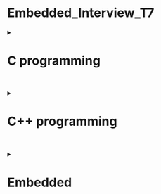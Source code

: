# Embedded_Interview_T7

<details>
<summary> <h1>C programming</h1> </summary>

##
 <details>
	<Summary>Con trỏ </Summary>
		
	
### **1. Con trỏ là gì?** 

Là những biến lưu trữ địa chỉ bộ nhớ của những biến khác.

 * Giá trị của con trỏ: địa chỉ mà con trỏ trỏ đến.

 * Địa chỉ của con trỏ: địa chỉ của bản thân biến con trỏ đó.

 * Giá trị của địa chỉ  = giá trị của biến
   
*Kích thước của các biến con trỏ có khác nhau không?*

Con trỏ chỉ lưu địa chỉ nên kích thước của mọi con trỏ là như nhau. Kích thước này phụ thuộc vào môi trường hệ thống máy tính:

- Môi trường Windows 32 bit: 4 bytes
 
- Môi trường Windows 64 bit: 8 bytes

### **2. Cách khai báo con trỏ**
  < kiểu dữ liệu > * <tên biến>
  ```
int *p_i; // khai báo con trỏ để trỏ tới biến kiểu nguyên
int *p, val; // khai báo con trỏ p kiểu int, biến val (không phải con trỏ) kiểu int
float *p_f; // khai báo con trỏ để trỏ tới biến kiểu thực
char *p_char; // khai báo con trỏ để trỏ tới biến kiểu ký tự
void *p_v; // con trỏ kiểu void 
```
***Example:***

	địa chỉ a: Oxc1

	giá trị a: 10

	int *ptr=Oxc1;

	&a= Oxc1;

*Oxc1=10 ( lấy giá trị tại địa chỉ Oxc1)

*địa chỉ : lấy giá trị tại địa chỉ này
```C
#include <stdio.h>
int main(){
	int *ptr=&a;
	printf("dia chi a %p\n",&a);
	printf("gia tri ptr %p\n",ptr);
	printf("gia tri cua dia chi :d\n",*ptr);
return 0;
}
```
output:

	dia chi a 0x100a1400

	gia tri ptr 0x100a1400

	gia tri cua dia chi : 10

### Hằng con trỏ

```<Kiểu dữ liệu> * const <Tên con trỏ> = <Địa chỉ khởi tạo> ;```

*Đặc điểm:*
– Cần gán ngay giá trị địa chỉ khởi tạo cho hằng con trỏ tại câu lệnh khai báo ban đầu.

– Không thể thay đổi địa chỉ đã được khởi gán cho hằng con trỏ ( sẽ gây ra lỗi).

– Có thể thay đổi giá trị tại địa chỉ đã khởi gián ban đầu.


### Con trỏ hằng

```const <Kiểu dữ liệu> * <Tên con trỏ>;```

*Đặc điểm:*

– Không được phép dùng trực tiếp con trỏ hằng để thay đổi giá trị tại vùng nhớ mà con trỏ hằng đang trỏ đến.

– Con trỏ hằng có thể thể thay đổi địa chỉ trỏ tới (hay nói cách khác: nó có thể trỏ đến các ô nhớ khác nhau).

[Link tham khảo](https://deviot.vn/tutorials/c-co-ban.78025672/con-tro-hang-va-hang-con-tro.06982839)

### **Con trỏ Void** 

Nó có thể lưu trữ địa chỉ của mọi kiểu biến dữ liệu

*Khai báo* : ```C void *ptr;```
```C
int n;
float f;
double d;

void *ptr;
ptr = &n; // ok
ptr = &f; // ok
ptr = &d; // ok
```
*Con trỏ kiểu void cần phải được ép kiểu để có thể đọc được giá trị tại địa chỉ đó*
```C
printf("test i=%d\n",(int*)ptr); //ép kiểu ptr về int
```
nếu muốn lấy giá trị tại địa chỉ
```C
printf("test i=%d\n",*(int*)ptr);  
```
### **Con trỏ hàm** 
Là một biến lưu trữ địa chỉ của một hàm, thông qua biến đó, có thể gọi hàm mà nó trỏ tới.

```**<kiểu trả về> (*<tên con trỏ>)(<danh sách đối số>);**```

*Ví dụ về con trỏ hàm nhận vào một biến kiểu int và trả về dữ liệu kiểu void*
```C
void (*func)(int);
```
```C
void tong(int a,int b)
{
    printf("tong %d va %d = %d\n",a,b,a+b);
}
int main()
{
    void (*ptr)(int,int);
    ptr=&tong;
    ptr(8,7);
```

### **Con trỏ NULL** 
Khi khai báo 1 con trỏ phải gán địa chỉ cho nó, nếu khai báo chưa sử dụng thì khai báo con trỏ NULL ( địa chỉ =0, giá trị =0), không gán trị cho nó thì nó sẽ trỏ đến giá trị rác.

*Chú ý: Nên khởi tạo con trỏ là null nếu nó chưa trỏ đến một địa chỉ cụ thể nào khác.*

### **Con trỏ trỏ đến con trỏ (Pointers to pointers)** 
là một con trỏ chứa địa chỉ của một con trỏ khác.
```C
int **ptr_ptr; // con trỏ trỏ đến con trỏ trỏ đến giá trị kiểu int 
```

</details>

##
<details>
	<summary>Phân vùng bộ nhớ trên RAM </summary>

##
 
<img src="https://2.bp.blogspot.com/-X1QjAlJ3fq4/VX7vg7FcrjI/AAAAAAAAAJs/U79uRx0Af_o/s1600/memory_layout.png">

##

### **1. Phân vùng bộ nhớ trên RAM**
	
### **Text :**  

- Quyền truy cập chỉ Read và nó chưa lệnh để thực thi nên tránh sửa đổi instruction.

- Chứa khai báo hằng số trong chương trình (.rodata)

### **Data:**

- Quyền truy cập là read-write.

- Chứa biến toàn cục or biến static với giá trị khởi tạo khác không.

- Được giải phóng khi kết thúc chương trình.

### **Bss:**

- Quyền truy cập là read-write.

- Chứa biến toàn cục or biến static với giá trị khởi tạo bằng không or không khởi tạo.

- Được giải phóng khi kết thúc chương trình.

### **Stack:**

- Quyền truy cập là read-write.

- Được sử dụng cấp phát cho biến local, input parameter của hàm,…

- Sẽ được giải phóng khi ra khỏi block code/hàm

### **Heap:**

- Quyền truy cập là read-write.

- Được sử dụng để cấp phát bộ nhớ động như: Malloc, Calloc, …

- Sẽ được giải phóng khi gọi hàm free,…

### **2. Stack và Heap?**

• Bộ nhớ Heap và bộ nhớ Stack bản chất đều cùng là vùng nhớ được tạo ra và lưu trữ trong RAM khi chương trình được thực thi.

* Bộ nhớ Stack được dùng để lưu trữ các biến cục bộ trong hàm, tham số truyền vào. Truy cập vào bộ nhớ này rất nhanh và được thực thi khi chương trình được biên dịch.
* Bộ nhớ Heap được dùng để lưu trữ vùng nhớ cho những biến con trỏ được cấp phát động bởi các hàm malloc - calloc - realloc (trong C) 

  **Kích thước vùng nhớ**

* Stack: kích thước của bộ nhớ Stack là cố định, tùy thuộc vào từng hệ điều hành, ví dụ hệ 
điều hành Windows là 1 MB, hệ điều hành Linux là 8 MB (lưu ý là con số có thể khác tùy 
thuộc vào kiến trúc hệ điều hành của bạn).

* Heap: kích thước của bộ nhớ Heap là không cố định, có thể tăng giảm do đó đáp ứng được 
nhu cầu lưu trữ dữ liệu của chương trình.

  **Đặc điểm vùng nhớ**
  
* Stack: vùng nhớ Stack được quản lý bởi hệ điều hành, dữ liệu được lưu trong Stack sẽ tự 
động hủy khi hàm thực hiện xong công việc của mình.

* Heap: Vùng nhớ Heap được quản lý bởi lập trình viên (trong C hoặc C++), dữ liệu trong 
Heap sẽ không bị hủy khi hàm thực hiện xong, điều đó có nghĩa bạn phải tự tay hủy vùng 
nhớ bằng câu lệnh free (trong C), và delete hoặc delete [] (trong C++), nếu không sẽ xảy 
ra hiện tượng rò rỉ bộ nhớ. 

*Lưu ý: việc tự động dọn vùng nhớ còn tùy thuộc vào trình biên dịch trung gian.*

  **Vấn đề lỗi xảy ra đối với vùng nhớ**
  
* Stack: bởi vì bộ nhớ Stack cố định nên nếu chương trình bạn sử dụng quá nhiều bộ nhớ 
vượt quá khả năng lưu trữ của Stack chắc chắn sẽ xảy ra tình trạng tràn bộ nhớ Stack 
(Stack overflow), các trường hợp xảy ra như bạn khởi tạo quá nhiều biến cục bộ, hàm đệ 
quy vô hạn,...

Ví dụ về tràn bộ nhớ Stack với hàm đệ quy vô hạn:
```C
 int foo(int x){
 printf("De quy khong gioi han\n");
 return foo(x);
}
```

- Heap: Nếu bạn liên tục cấp phát vùng nhớ mà không giải phóng thì sẽ bị lỗi tràn vùng 
nhớ Heap (Heap overflow).

- Nếu bạn khởi tạo một vùng nhớ quá lớn mà vùng nhớ Heap không thể lưu trữ một lần 
được sẽ bị lỗi khởi tạo vùng nhớ Heap thất bại.

Ví dụ trường hợp khởi tạo vùng nhớ Heap quá lớn:
```C
int *A = (int *)malloc(18446744073709551615);
```
### **3. Cấp phát bộ nhớ động trong C : Malloc vs Calloc**

Để cấp phát bộ nhớ động trong C, chúng ta có 2 cách:
```C
void* malloc (size_t size);
void* calloc (size_t num, size_t size);
```
 * Khi sử dụng malloc phải tính toán kích thước vùng nhớ cần cấp phát trước rồi truyền vào cho malloc.
 * Khi sử dụng calloc chỉ cần truyền vào số phần tử và kích thước 1 phần tử, thì calloc sẽ tự động tính toán và cấp phát vùng nhớ cần thiết.
   
 *Ví dụ: Cấp phát mảng 10 phần tử kiểu int:*
```C
int *a = (int *) malloc( 10 * sizeof( int ));
int *b = (int *) calloc( 10, sizeof( int ));
```
```C
uint8_t *ptr=malloc(5)       //5byte
uint8_t *ptr=(uint8_t*)malloc(5);
//( tăng bộ nhớ từ 1 byte lên 5byte)
unit16_t *ptr=(uint16_t*)malloc(sizeof(unit16_t)*5);

```
*Công thức của hàm realloc() trong C*
```C
void *realloc(void *ptr, size_t size)
ptr=(uint16_t*)realloc(ptr,sizeof(uint16_t)*c7);
```
free : thu hồi vùng nhớ.
```C
void free(void *ptr);
```
</details>

##
<details>
<summary>Biến</summary>

Biến static được cấp phát bộ nhớ trong data segment

### Biến cục bộ là gì?

Các biến được khai báo trong 1 khối code thuộc lớp lưu trữ tự động (automatic or local variable) – hay chính là các biến cục bộ. Các biến cục bộ này chỉ tồn tại và chỉ có thể sử dụng bên trong khối code đó trong khi khối code đó đang thực thi.

### Biến toàn cục là gì?

Các biến được khai báo ở bên ngoài tất cả các hàm thì được gọi là biến toàn cục (external  or global variable). Các biến toàn cục có thể truy xuất và sử dụng ở mọi hàm trong chương trình. Biến toàn cục cũng tồn tại cho tới khi chương trình kết thúc.

### ***1. Biến static cục bộ***

Khi 1 biến cục bộ được khai báo với từ khóa static. Biến sẽ chỉ được khởi tạo 1 lần duy nhất và tồn tại suốt thời gian chạy chương trình. Giá trị của nó không bị mất đi ngay cả khi kết thúc hàm. Tuy nhiên khác với biến toàn cục có thể gọi trong tất cả mọi nơi trong chương trình, thì biến cục bộ static chỉ có thể được gọi trong nội bộ hàm khởi tạo ra nó. Mỗi lần hàm được gọi, giá trị của biến chính bằng giá trị tại lần gần nhất hàm được gọi.
```C
Ví dụ:

#include<stdio.h>
 
int in_so_thu_tu(void)
{
   static int x = 0;
   x = x + 1;
   printf("%d\r\n",x);
} 
 
int main() {
   in_so_thu_tu ();         //giá trị của x tăng lên 1 đơn vị từ 0
   in_so_thu_tu ();         //giá trị của x tăng lên 1 đơn vị từ 1
   in_so_thu_tu ();         //giá trị của x tăng lên 1 đơn vị từ 2
   return 0;
}
```
Kết quả:
1
2
3
4
5

### ***2. Biến static toàn cục***
Biến toàn cục static sẽ chỉ có thể được truy cập và sử dụng trong File khai báo nó, các File khác không có cách nào truy cập được. 
```C
// biến a này chỉ được sử dụng trong file A.c
static int a;    

// hàm hienthi() này chỉ được sử dụng trong file A.c
static void hien_thi() {};   
```
 Ví dụ trong chương trình dưới đây, giá trị của x được in là 0, trong khi giá trị của y là giá trị rác.
```C
#include <stdio.h>
int main()
{
	static int x;
	int y;
	printf("%d \n %d", x, y);
}
```
Output

0

[some_garbage_value]

### ***3. Extern***
dùng để lấy hàm/biến có sẵn của các file khác cùng 1 Folder để sử dụng (trừ static)

Cú pháp: 

``` extern <kiểu dữ liệu> <Tên Biến>;```
*Ví dụ*
```C
#include<stdio.h>  //file test.c

int count=10;

void test()
{
    printf("count=%d\n",count);
    count++;
}
```
```C
#include <stdio.h>  //file extern.c
extern void test();

int main()
{

    test();
    return 0;

}
```

Để gộp 2 file lại : ```gcc extern.c test.c -o main```
		    ```./main```

### ***4. Volatile***

*Một biến cần được khai báo dưới dạng biến volatile khi nào?* 

Khi mà giá trị của nó có thể thay đổi một cách không báo trước. Việc khai báo biến volatile là rất cần thiết để tránh những lỗi sai khó phát hiện do tính năng optimization của compiler.

Cú pháp: ```volatile <kiểu dữliệu> <tên dữ liệu>;```

### ***5. Biến register***

Làm tăng hiệu năng(performance) của chương trình.

*Với khai báo biến thông thường, để thực hiện một phép tính thì cần có 3 bước:*

* Nạp giá trị từ vùng nhớ chứa biến vào register
  
* Yêu cầu ALU xử lý register vừa được nạp giá trị
  
* Đưa kết quả vừa xử lý của ALU ra ngoài vùng nhớ chứa biến.

<img src="https://khuenguyencreator.com/wp-content/uploads/2021/09/register-.jpg">



</details>

##
<details>
	<summary> STRUCT&UNION  </summary>
	
### **1.STRUCT**

	
*Cú pháp định nghĩa struct*

```C
struct structureName 
{
    dataType member1;
    dataType member2;
    ...
};
```
* Sử dụng `.` => Toán tử truy xuất tới thành viên khi khai báo biến bình thương.
* Kích thước của struct phụ thuộc vào data alignment và data padding.
```C
struct number{ 
char a; //4byte
int b;  //4byte
char c;  /4byte
}mynum;
// bộ nhớ là 12 bytes//
```
### **2. UNION**

Cấu trúc của Union là tất cả các thành phần của nó dùng chung bộ nhớ, cho phép lưu trữ nhiều kiểu dữ liệu khác nhau trong cùng một vị trí bộ nhớ. Size của Union bằng size của thành phần lớn nhất trong Union

```C
union UnionName
{
	type attribute1;
	type attribute2;
	type attribute3;
	.... ..........;
};
```
```C
typedef union{
    uint8_t x;  //
    uint16_t y;//
    uint64_t k;   //  
}toaDo; 	//sizeof toaDo 8byte
```
### ***So sánh struct và union***

Về mặt ý nghĩa, struct và union cơ bản giống nhau. Tuy nhiên, về mặt lưu trữ trong bộ nhớ, chúng có sự khác biệt rõ rệt như sau:

•	**Struct**: Dữ liệu của các thành viên của struct được lưu trữ ở những vùng nhớ khác nhau. Do đó kích thước của 1 struct tối thiểu bằng kích thước các thành viên cộng lại tại vì còn phụ thuộc vào bộ nhớ đệm (struct padding). Tại 1 thời điểm run time có thể truy cập các thành phần của struct.

•	**Union**: Dữ liệu các thành viên sẽ dùng chung 1 vùng nhớ. Kích thước của union được tính là kích thước lớn nhất của kiểu dữ liệu trong union. Việc thay đổi nội dung của 1 thành viên sẽ dẫn đến thay đổi nội dung của các thành viên khác. Tại 1 thời điểm run time chỉ có thể truy cập 1 thành phần.

</details>

##
<details>
	<summary> Quá trình trình biên dịch </summary>
<img src="https://tapit.vn/wp-content/uploads/2017/07/GCC_CompilationProcess.png">
 
*Quy trình dịch là quá trình chuyển đổi từ ngôn ngữ bậc cao (NNBC) (C/C++, Pascal, Java, C#…) sang ngôn ngữ đích (ngôn ngữ máy) để máy tính có thể hiểu và thực thi. Ngôn ngữ lập trình C là một ngôn ngữ dạng biên dịch. Chương trình được viết bằng C muốn chạy được trên máy tính phải trải qua một quá trình biên dịch để chuyển đổi từ dạng mã nguồn sang chương trình dạng mã thực thi. Quá trình được chia ra làm 4 giai đoạn chính:*

- Giai đoàn tiền xử lý (Pre-processor)
  
- Giai đoạn dịch NNBC sang Asembly (Compiler)
  
- Giai đoạn dịch asembly sang ngôn ngữ máy (Asember)
  
- Giai đoạn liên kết (Linker)
  
### **Quá trình trình biên dịch**
  
***1. Giai đoạn tiền xử lý – Preprocessor***
     
Giai đoạn này sẽ thực hiện:

- Nhận mã nguồn
  
- Xóa bỏ tất cả chú thích, comments của chương trình
  
- Chỉ thị tiền xử lý (bắt đầu bằng #) cũng được xử lý

	+ Chỉ thị bao hàm tệp (#include).

	+ Chỉ thị định nghĩa cho tên (#define macro).

	+ Chỉ thị biên dịch có điều kiện (#if, #else, #elif, #endif, …).
  
*Ví dụ: chỉ thị #include cho phép ghép thêm mã chương trình của một tệp tiêu để vào mã nguồn cần dịch. Các hằng số được định nghĩa bằng #define sẽ được thay thế bằng giá trị cụ thể tại mỗi nơi sử dụng trong chương trình.*

***Note***

Sự khác nhau giữa #include <filename> and #include “filename” nằm ở khâu tìm kiếm file header của tiền xử lý trước quá trình biên dịch.

**#include <filename>**: tiền xử lý (pre-processor) sẽ chỉ tìm kiếm file header (.h) trong thư mục chứa file header của thư viện ngôn ngữ C (thường là thư mục trong bộ cài IDE).

**#include “filename”**: Trước tiên, tiền xử lý (pre-processor) tìm kiếm file header(.h) trong thư mục đặt project C/C++. Nếu không tìm thấy, tiền xử lý tìm kiếm file header (.h) trong thư mục chứa file header của thư viện ngôn ngữ C (thường là thư mục trong bộ cài IDE).
      

***2. Cộng đoạn dịch Ngôn Ngữ Bậc Cao sang Assembly***

- Phân tích cú pháp (syntax) của mã nguồn NNBC
  
- Chuyển chúng sang dạng mã Assembly là một ngôn ngữ bậc thấp (hợp ngữ) gần với tập lệnh của bộ vi xử lý.
  
***3. Công đoạn dịch Assembly***

- Dich chương trình => Sang mã máy 0 và 1
  
- Một tệp mã máy (.obj) sinh ra trong hệ thống sau đó
  
***4. Giai đoạn Linker***

Trong giai đoạn này mã máy của một chương trình dịch từ nhiều nguồn (file .c hoặc file thư viện .lib) được liên kết lại với nhau để tạo thành chương trình đích duy nhất
Mã máy của các hàm thư viện gọi trong chương trình cũng được đưa vào chương trình cuối trong giai đoạn này.

Chính vì vậy mà các lỗi liên quan đến việc gọi hàm hay sử dụng biến tổng thể mà không tồn tại sẽ bị phát hiện. Kể cả lỗi viết chương trình chính không có hàm main() cũng được phát hiện trong liên kết.

Kết thúc quá trình tất cả các đối tượng được liên kết lại với nhau thành một chương trình có thể thực thi được (executable hay .exe) thống nhất.
</details>

##
<details>
	<summary> Macro - Function </summary>

### Chỉ thị biên dịch có điều kiện

**ifndef ( if not define )**

#ifndef identifier

     //Đoạn chương trình 1

#else

     //Đoạn chương trình 2

#endif

 Các chỉ thị điều kiện ở trên, thường được sử dụng cho việc xử lý xung đột thư viện khi chúng ta #include nhiều thư viện. 

 **#if, #elif, #else**

Cú pháp:

```C

#if constant-expression_1

// Đoạn chương trình 1

#elif  constant-expression_2

// Đoạn chương trình 2

#else

//Đoạn chương trình 3

#endif
```

Nếu constant-expression_1 true thì chỉ có đoạn chương trình 1 sẽ được biên dịch, trái lại nếu constant-expression_1 false thì sẽ tiếp tục kiểm ta đến constan-expression_2. Nếu vẫn chưa đúng thì đoạn chương trình trong chỉ thị #else được biên dịch .

Các constant-expression là biểu thức mà các toán hạng trong đó đều là hằng, các tên đã được định nghĩa bởi các #define cũng được xem là các hằng.

## Sự khác nhau giữa Macro, Inline và Function
### 1. Macro:
•	Được xử lý bởi preprocessor

•	Thay thế đoạn code được khai báo macro vào bất cứ chỗ nào xuất hiện macro đó

•	VD: #define SUM(a,b)     (a+b)

•	Preprocessor khi gặp bất kỳ lời gọi SUM(first+last) nào thì thay ngay bằng (first+last)

### 2. Inline
•	Được xử lý bởi compiler

•	Được khai báo với từ khóa inline

•	Khi compiler thấy bất kỳ chỗ nào xuất hiện inline function, nó sẽ thay thế chỗ đó bởi định nghĩa của hàm đã được compile tương ứng. –> Phần được thay thế không phải code mà là đoạn code đã được compile.
	
### 3. Hàm bình thường
•	Khi thấy hàm được gọi, compiler sẽ phải lưu con trỏ chương trình PC hiện tại vào stack; chuyển PC tới hàm được gọi, thực hiện hàm đó xong và lấy kết quả trả về; sau đó quay lại vị trí ban đầu trong stack trước khi gọi hàm và tiếp tục thực hiện chương trình.

•	Như có thể thấy, các này khiến chương trình tốn thời gian hơn là chỉ cần thay thế đoạn code đã được compile (cách của inline function).

### 4. So sánh
•	Macro đơn giản là chỉ thay thế đoạn code macro vào chỗ được gọi trước khi được biên dịch.

•	Inline thay thế đoạn mã code đã được biên dịch vào chỗ được gọi

•	Hàm bình thường phải tạo một function call, lưu địa chỉ trước khi gọi hàm vào stack sau đó mới thực hiện hàm và sau cùng là quay trở về địa chỉ trên stack trước khi gọi hàm và thực hiện tiếp chương trình

•	Macro khiến code trở nên dài hơn rất nhiều so với bình thường nhưng thời gian chạy nhanh.

•	Hàm inline cũng khiến code dài hơn, tuy nhiên nó làm giảm thời gian chạy chương trình

•	Hàm bình thường sẽ phải gọi function call nên tốn thời gian hơn inline function nhưng code ngắn gọn hơn.

[Các câu hỏi phỏng vấn tham khảo](https://deviot.vn/blog/tuyen-tap-cac-cau-hoi-phong-van-c-phan-1.17500622)

</details>
</details>
	
</details>

##
<details>
<summary><h1>C++ programming</h1></summary>	

 ##
 <details>
	<Summary>Cout,Cin,Endl  </Summary>

 ### I/O Library Header
 
 **iostream** : Nó được sử dụng để định nghĩa các đối tượng cout, cin và cerr tương ứng với luồng đầu ra tiêu chuẩn, luồng đầu vào tiêu chuẩn và luồng lỗi tiêu chuẩn tương ứng.

 ### Cout

**Cout** là một đối tượng được xác định trước của lớp ostream. Nó được kết nối với thiết bị đầu ra tiêu chuẩn, thường là màn hình hiển thị. Cout được sử dụng kết hợp với toán tử (<<) để hiển thị đầu ra trên console.

```C++
#include <iostream>
 
using namespace std;
 
int main() {
    char charArr[] = "Welcome to C++ tut!";  
    cout << "Value of charArr is: " << charArr << endl;  
}
```
### Cin

**cin** là một đối tượng được xác định trước của lớp istream. Nó được kết nối với thiết bị đầu vào tiêu chuẩn, mà thường là một bàn phím. Cin được sử dụng cùng với toán tử (>>) để đọc đầu vào từ console.
```C++
#include <iostream>
 
using namespace std;
 
int main() {
    int age; 
    cout << "Enter your age: ";
    cin >> age;
    cout << "Your age is: " << age << endl;
}
```
### Endl

**endl** là một đối tượng được xác định trước của lớp ostream. Nó được sử dụng để chèn một ký tự xuống dòng.
```C
#include <iostream>
 
using namespace std;
 
int main() {
    cout << "Learn";
    cout << " C++"<< endl;
    cout << "New line" << endl;
}
```		
</details>

 ##
 <details>
	<Summary> Class  </Summary>

## Class là gì?

**Class** hay lớp là một mô tả trừu tượng (abstract) của nhóm các đối tượng (object) có cùng bản chất, ngược lại mỗi một đối tượng là một thể hiện cụ thể (instance) cho 
những mô tả trừu tượng đó. Một class trong C++ sẽ có các đặc điểm sau:

	* Một class bao gồm các thành phần dữ liệu (thuộc tính hay property) và các phương thức (hàm thành phần hay method).

	* Class thực chất là một kiểu dữ liệu do người lập trình định nghĩa.
 
	* Trong C++, từ khóa class sẽ chỉ điểm bắt đầu của một class sẽ được cài đặt. 

Ví dụ về một class đơn giản, class Car. Một chiếc xe hơi vậy thì sẽ có chung những đặc điểm là đều có vô lăng, có bánh xe nhiều hơn 3, có động cơ… Đó là một class, 
một cái model hay mẫu mà người ta đã quy định là nếu đúng như vậy thì nó là xe hơi. Nhưng mà xe thì có thể có nhiều hãng khác nhau, BMW, Vinfast, Toyota… Thì 
mỗi hãng xe lại có những model xe khác nhau nhưng chúng đều là xe hơi. Vậy thì trong lập trình cũng vậy, class là quy định ra một mẫu, một cái model mà các thể 
hiện của nó (instance) hay đối tượng (object) phải tuân theo.

### Khai báo class và sử dụng class
```C
class Person {
 public:
 string firstName; // property
 string lastName; // property
 int age; // property
 void fullname() { // method
 cout << firstName << ' ' << lastName;
 }
}
```
### Cú pháp tạo object của một class và sử dụng các thuộc tính và phương thức:

```C++
Person person;
person.firstName = "Khiem";
person.lastName = "Le";
person.fullname(); // sẽ in ra màn hình là "Khiem Le"
```

### Khi nào nên sử dụng struct / class?

***Recommend sử dụng struct bởi:***

Struct nhanh hơn class bởi struct sử dụng method dispatch là static dispatch, class sử dụng dynamic dispatch. Ngoài ra, struct lưu dữ liệu trong stack, còn class sử dụng stack + heap -> Xử lí trong class sẽ lâu hơn.

Class là 1 reference type. Do đó, nếu không cẩn thận khi truyền biến sẽ dễ gây ra lỗi ngoài ý muốn ( Xem phần value type vs reference type ở trên). -> Sử dụng struct sẽ an toàn hơn.

***Nên sử dụng class khi:***

* Cần sử dụng kế thừa.
  
* Cần sử dụng reference type (Thay vì việc tạo ra các bản sao, thì 1 instance kiểu reference type sẽ tự truyền đi 1 tham chiếu tới chính nó khi được gán cho các insstance khác hoặc khi được truyền vào hàm.)

[Link tham khảo](https://magz.techover.io/2020/03/01/su-khac-biet-giua-struct-va-class/)

## Hàm tạo, Hàm hủy (Constructor,Destructor)

**Constructor** hay hàm dựng là một hàm đặc biệt, nó sẽ được gọi ngay khi chúng ta khởi tạo một object.


Constructor trong C++ có thể được chia thành 2 loại:

* Constructor mặc định.
* Constructor có tham số.

### Constructor mặc định

Một constructor không có đối số được gọi là constructor mặc định
```C++
#include <iostream>
 
using namespace std;
 
class Employee {
public:
    Employee() {
        cout << "Constructor mac dinh duoc goi..." << endl;
    }
};
 
int main(void) {
    Employee e1; //tao doi tuong Employee
    Employee e2;
    return 0;
}
```
### Constructor có tham số

Một constructor có tham số được gọi là constructor tham số hóa. Nó được sử dụng để cung cấp các giá trị khác nhau cho các đối tượng riêng biệt.

```C++
#include <iostream>
 
using namespace std;
 
class Employee {
public:
    int id; // data member (bien instance)
    string name; // data member(bien instance)
    float salary;
    Employee(int i, string n, float s)
    {
        id = i;
        name = n;
        salary = s;
    }
    void display() { cout << id << "  " << name << "  " << salary << endl; }
};
 
int main(void) {
    Employee e1 = Employee(101, "Phan Van Vinh", 500); // tao doi tuong Employee
    Employee e2 = Employee(102, "Dao Van Hoa", 1000);
    e1.display();
    e2.display();
    return 0;
}
```
### Destructor

Trong khi các hàm constructors (hàm khởi tạo) được thiết kế để khởi tạo một class, thì các hàm destructors (hàm hủy) được thiết kế để hỗ trợ việc dọn dẹp bộ nhớ.

Hàm hủy (Destructor) trong C++ được gọi tự động lúc đối tượng đi ra khỏi phạm vi:

* Kết thúc hàm
* Kết thúc chương trình
* Kết thúc 1 block
* Toán tử delete được gọi

Hàm hủy trong c++ có 3 tính chất như sau:

* Tên hàm hủy giống tên của class nhưng phải đặt kèm toán tử ~ đằng trước thành ~classname.
* Hàm hủy không mang kiểu dữ liệu trong nó, cũng như không sử dụng void khi khai báo nó.
* Hàm hủy không có tham số, cũng không trả về giá trị từ nó.

```C++

class MyClass {
public:
    MyClass();   // Hàm khởi tạo
    ~MyClass();  // Hàm hủy
};
```






## Phạm vi truy cập ( Access modifiers )

Access modifier là phạm vi truy cập của các thuộc tính và phương thức sẽ được khai báo bên dưới nó. Có 3 phạm vi truy cập trong C++ là public, private và protected.
* Các thuộc tính và phương thức khai báo public thì có thể được truy cập trực tiếp thông qua instance của class đó. Các thuộc tính nên khai báo là public nếu bạn không có ràng buộc điều kiện trước khi gán (người dùng có thể thoải mái gán giá trị) hoặc bạn không cần xử lý trước khi trả về giá trị thuộc tính;
* Các thuộc tính private thường được sử dụng khi bạn không mong muốn người khác có thể tùy ý gán giá trị hoặc là bạn muốn xử lý trước khi trả về giá trị.
* Đối với protected, các phương thức và thuộc tính chỉ có thể truy cập qua các class kế thừa nó hoặc chính nó.

### Static member

Static member hay thành viên tĩnh trong class C++ cũng tương tự như với static variable (biến tĩnh) trong function. Đối với function, sau khi thực hiện xong khối lệnh và thoát thì biến tĩnh vẫn sẽ không mất đi. Đối với class, thành viên tĩnh sẽ là thuộc tính dùng chung cho tất cả các đối tượng của class đó, cho dù là không có đối tượng nào tồn tại. Tức là bạn có thể khai báo nhiều object, mỗi object các thuộc tính của nó đều khác nhau nhưng riêng static thì chỉ có một và static member tồn tại trong 
suốt chương trình cho dù có hay không có object nào của nó hay nói ngắn gọn là dùng chung một biến static.

</details>

##
<details>
	<summary> OOP </summary>

 ## Đặc tính của lập trình hướng đối tượng

 
Có 4 đặc tính quan trọng của lập trình hướng đối tượng trong C++ mà chúng ta cần nắm vững sau đây:

### Inheritance (Tính kế thừa )

Trong lập trình hướng đối tượng có ý nghĩa, một class có thể kế thừa các thuộc tính của một class khác đã tồn tại trước đó.Khi một class con được tạo ra bởi việc kế thừa thuộc tính của class cha thì chúng ta sẽ gọi class con đó là subclass trong C++, và class cha chính là superclass trong C++.

***Cú pháp***
``C++
class <tên_class_con> : <phạm_vi_truy_cập> <tên_class_cha>
{
    // code goes here
};
```
Giả sử mình có một class A với các thuộc tính, phương thức bên trong. Mình muốn khai báo một class B kế thừa từ class A, mình sẽ có cú pháp như sau:
```C++
class B : public/private/protected A
{
    // code goes here
};
```
**public:**

* Các thuộc tính public của A sẽ trở thành thuộc tính public của B
* Các thuộc tính protected của A sẽ trở thành protected của B
  
**private:**

* Các thuộc tính public của A sẽ trở thành thuộc tính private của B
* Các thuộc tính protected của A sẽ trở thành private của B
  
**protected:**

* Các thuộc tính public của A sẽ trở thành thuộc tính protected của B
* Các thuộc tính protected của A sẽ trở thành thuộc tính protected của B


### Abstraction (Tính trừu tượng) 
Trong lập trình hướng đối tượng là một khả năng mà chương trình có thể bỏ qua sự phức tạp bằng cách tập trung vào cốt lõi của thông tin cần xử lý. Điều đó có nghĩa, bạn có thể xử lý một đối tượng bằng cách gọi tên một phương thức và thu về kết quả xử lý, mà không cần biết làm cách nào đối tượng đó được các thao tác trong class.

Ví dụ đơn giản, bạn có thể nấu cơm bằng nồi cơm điện bằng cách rất đơn giản là ấn công tắc nấu, mà không cần biết là bên trong cái nồi cơm điện đó đã làm thế nào mà 
gạo có thể nấu thành cơm

### Polymorphism (Tính đa hình)

Trong lập trình hướng đối tượng là một khả năng mà một phương thức trong class có thể đưa ra các kết quả hoàn toàn khác nhau, tùy thuộc vào dữ liệu được xử lý.

trong lập trình thuật ngữ này dùng để ám chỉ đến việc một biến, một hàm hoặc một phương thức có thể tồn tại ở nhiều dạng khác nhau. Tức là **nhiều hàm** hoặc **phương thức** có thể **cùng một tên** nhưng chức năng thực sự của chúng lại **khác nhau**.

```C++
#include <iostream>
using namespace std;
 
class inDuLieu 
{
   public:
      void hamIn(int i) {
        cout << "In so nguyen: " << i << endl;
      }

      void hamIn(double  f) {
        cout << "In so thuc: " << f << endl;
      }

      void hamIn(string s) {
        cout << "In chuoi: " << s << endl;
      }
};

int main(void)
{
   inDuLieu idl;
 
   // Goi ham hamIn de in so nguyen
   idl.hamIn(1235);
   // Goi ham hamIn de in so thuc
   idl.hamIn(67.02);
   // Goi ham hamIn de in chuoi
   idl.hamIn("Codelearn.io");
 
   return 0;
}
```

### Encapsulation (Tính đóng gói) 

Có thể nói tính đóng gói (Encapsulation) là cơ chế của che giấu dữ liệu (Data Hiding) bởi chúng được lớp (class) che giấu đi (ở dạng private) một số dữ liệu, hàm và phương thức để đảm bảo rằng các dữ liệu đó sẽ được truy cập và sử dụng đúng mục đích, đúng cách thông qua các hàm và phương thức ở dạng public mà class cung cấp. Đó là lý do bạn không thể truy cập đến các thuộc tính private hoặc gọi đến phương thức private của class từ bên ngoài class đó.

Tính đóng gói được thể hiện khi mỗi đối tượng mang trạng thái là *private* ở bên trong một class và những đối tượng khác không thể truy cập trực tiếp vào phạm vi này. Thay vào đó họ chỉ có thể gọi các hàm mang phạm vi public được gọi là phương thức.

**Ví dụ**
```C++
class Box
{
   public:
      double tinhTheTich(void)
      {
         return chieudai * chieurong * chieucao;
      }
   private:
      double chieudai;      // Chieu dai cua mot box
      double chieurong;     // Chieu rong cua mot box
      double chieucao;      // Chieu cao cua mot box
};
```
Các biến chieudai, chieurong, và chieucao là private. Nghĩa là chúng chỉ có thể được truy cập bởi các thành viên khác của lớp Box, và không thể bởi bất kỳ phần khác trong chương trình của bạn. Đây là một cách thực hiện tính đóng gói trong C++.






</details>

##

<details>
	<summary>VECTOR,THAM TRỊ, THAM CHIẾU</summary>

 ## VECTOR

Giống như là mảng (array), vector trong C++ là một đối tượng dùng để chứa các đối tượng khác, và các đối tượng được chứa này cũng được lưu trữ một cách liên tiếp trong vector.Tuy nhiên, nếu như số lượng phần tử (size) của một mảng là cố định, thì ở vector, nó hoàn toàn có thể thay đổi trong suốt quá trình làm việc của chương trình.
```C++
#include <vector>
//...
vector<object_type> variable_name;
```

**Modifiers**

1. push_back(): Hàm đẩy một phần tử vào vị trí sau cùng của vector. Nếu kiểu của đối tượng được truyền dưới dạng tham số trong push_back() không giống với kiểu của vector thì sẽ bị ném ra.
   
ten-vector.push_back(ten-cua-phan-tu);

2. assign(): Nó gán một giá trị mới cho các phần tử vector bằng cách thay thế các giá trị cũ.
   
ten-vector.assign(int size, int value);

3. pop_back(): Hàm pop_back () được sử dụng để xóa đi phần tử cuối cùng một vector.
   
4. insert(): Hàm này chèn các phần tử mới vào trước phần tử trước vị trí được trỏ bởi vòng lặp. Chúng ta cũng có thể chuyển một số đối số thứ ba, đếm số lần phần tử được chèn vào trước vị trí được trỏ.

5. erase(): Hàm được sử dụng để xóa các phần tử tùy theo vị trí vùng chứa
   
6. emplace(): Nó mở rộng vùng chứa bằng cách chèn phần tử mới vào
   
7. emplace_back(): Nó được sử dụng để chèn một phần tử mới vào vùng chứa vector, phần tử mới sẽ được thêm vào cuối vector
    
8. swap(): Hàm được sử dụng để hoán đổi nội dung của một vector này với một vector khác cùng kiểu. Kích thước có thể khác nhau.
    
9. clear(): Hàm được sử dụng để loại bỏ tất cả các phần tử của vùng chứa vector

## THAM CHIẾU , THAM TRỊ

### Tham chiếu (pass by reference)

Truyền tham chiếu chính là cách chúng ta truyền cho nó một bản gốc thông qua địa chỉ '&'. Ví dụ với hàm changeValue(int &x); thì đối số x ở đây lúc này là một tham chiếu.

Với cách truyền này dữ liệu của lời gọi có thể được sửa đổi bởi hàm được gọi.

### Tham trị (pass by value)

Truyền tham trị là truyền cho đối số một bản sao.

Khi dùng tham trị thì x ở hàm changeValue và ở main 2 biến là độc lập với nhau.

Khi dùng tham chiếu thì x ở hàm changeValue và ở main 2 biến là một.

[Link tham khảo](https://codelearn.io/sharing/tham-chieu-va-tham-tri-trong-cpp)
	
</details>

##

<details>
	<summary>Template, namespace, virtual function, linked list </summary>

##

## TEMPLATE

Trong C++, template là một tính năng mạnh mẽ cho phép bạn viết mã một lần và sử dụng nó cho nhiều kiểu dữ liệu khác nhau mà không cần viết lại mã cho mỗi kiểu dữ liệu đó. 

Ví dụ 1:
```C++
#include <iostream>

template <typename var>

var tong(var a,var b){
    return var(a+b);
}

int main(){
    printf("tong a va b:%d\n",tong(4,5));
    
    printf("tong a va b: %f\n",tong(4.3,5.2));
    return 0;
}
```
Ví dụ 2:
```C++
#include <iostream>

template <typename var1,typename var2>

var1 tong(var1 a,var2 b){
    return var1(a+b);
}

int main(){
    printf("tong a va b:%d\n",tong(4,5));
// 4 là int=> var 1 là int , 5 là int => var2 là int
    printf("tong a va b: %f\n",tong(4.3,5));

//4.3 var 1 là double, var 2 là int . ép kiểu cho var 1 theo double

    return 0;
}
```

##

## NAMESPACE

Namespace trong C++ giống như một hộp lưu trữ cho các biến và hàm. Có thể đặt tất cả các biến và hàm có liên quan vào trong hộp lưu trữ này, và có thể có nhiều hộp lưu trữ khác nhau cho các phần khác nhau của chương trình của mình. Như vậy, không phải lo lắng về việc xung đột tên giữa các phần khác nhau của chương trình.

**Cú pháp**
```C
namespace ten_namespace{
    //code
}
```
Khi đang lập trình trong một file A bạn include 2 file B và C, nhưng 2 file này có cùng định nghĩa một hàm function() giống nhau về tên và tham số truyền vào, nhưng xử lý của mỗi hàm ở mỗi file là khác nhau, vấn đề đặt ra là code làm sao để trình biên dịch hiểu được khi nào bạn muốn gọi function của file B, khi nào bạn muốn gọi function của file C. Khi gọi hàm function() ở file A, trình biên dịch sẽ không biết được hàm function() bạn muốn gọi là hàm được định nghĩa ở file B hay file C. Vì vậy trình biên dịch chương trình sẽ báo lỗi.

***fileB***

```C++
#include <iostream>

using namespace std;

void function() { cout << “function in fileB running.” << endl; }
```
***fileC***
```C++
#include <iostream>

using namespace std;

void function(() { cout << “function in fileC running.” << endl; }
```
***FileA***
```C++
#include <iostream>
#incldue “fileB.hpp”
#include “fileC.hpp”

using namespace std;

int main() {
    fileB::function();
    fileC::function();
    
    return 0;
}
```
### VIRTUAL FUNCTION  ( HÀM ẢO )

Hàm ảo (virtual function) là một hàm thành viên trong lớp cơ sở mà lớp dẫn xuất khi kế thừa cần phải định nghĩa lại.

Hàm ảo được sử dụng trong lớp cơ sở khi cần đảm bảo hàm ảo đó sẽ được định nghĩa lại trong lớp dẫn xuất. Việc này rất cần thiết trong trường hợp con trỏ có kiểu là lớp cơ sở trỏ đến đối tượng của lớp dẫn xuất.

**Vi du**

```C++
#include<iostream>
#include"test.cpp"

class DoiTuong{
    public:
    virtual char *cmd(){
        return (char*)"DoiTuong\n";
    }
    void display(){
        printf("%s",cmd());
    }
};
class SinhVien:public DoiTuong{
    char *cmd(){        //load lai : overload
        return (char*)"SinhVien\n";
    }
};

int main(){
    DoiTuong dt;
    dt.display();
    SinhVien sv;
    sv.display();

    return 0;
}
```
Trong trường hợp này ,*nếu không thêm virtual* phía trước **cmd**  thì khi gọi sv.display() output sẽ hiển thị *DoiTuong* vì nó đang kế thừa lớp DoiTuong. *Khi thêm virtual* vào trước **cmd** , khi nó chạy cmd nó sẽ là overload thì nó sẽ load cái mới nhất (cmd định nghĩa sau cùng). 

##

### LINKED LIST

Một Danh sách liên kết (Linked List) là 1 dãy các cấu trúc dữ liệu được kết nối với nhau thông qua các liên kết (link). Hiểu một cách đơn thuần thì Danh sách liên kết là một cấu trúc dữ liệu bao gồm 1 nhóm những nút (node) tạo thành 1 chuỗi. Mỗi nút gồm dữ liệu ở nút ấy và tham chiếu đến nút kế tiếp trong chuỗi.

<img src="https://techacademy.edu.vn/wp-content/uploads/2021/10/Linked-List-C-La-Gi.png">

Do danh sách liên kết đơn là một cấu trúc dữ liệu động, được tạo nên nhờ việc cấp phát động nên nó mang một số đặc điểm sau đây:

* Được cấp phát bộ nhớ khi chạy chương trình
* Có thể đổi thay kích thước qua việc thêm, xóa phần tử
* Kích thước tối đa phụ thuộc vào bộ nhớ khả dụng của RAM
* Các phần tử được lưu trữ tự nhiên (không liên tiếp) trong RAM

### Sự khác nhau giữa LinkedList và ArrayList

Sự khác nhau lớn nhất giữa ArrayList và LinkedList nằm ở chỗ có cấu trúc dữ liệu khác, nếu bạn hiểu được cấu trúc của 2 ArrayList và LinkedList thì những khác biệt dưới đây sẽ rất dễ hiểu:

* Array là cấu trúc dữ liệu có chỉ mục(index) nên tìm kiếm trên Array nhanh hơn, độ phức tạp khi tìm kiếm một phần tử trong Array là O(1). Trái lại, với LinkedList chúng ta không thể truy cập phần tử theo chỉ mục hoặc ngẫu nhiên mà phải duyệt qua các phần tử nên độ phức tạp là O(n)

* Chèn phần tử mới vào LinkedList dễ dàng và nhanh hơn so với ArrayList vì LinkedList không có rủi ro về thay đổi kích thước và sao chép dữ liệu sang mảng mới nếu mảng đầy chỉ với độ phức tạo O(1), nhưng với ArrayList thì rất hạn chế để thực hiện thêm mới và sao chép dữ liệu khi đầy thì độ phức tạp là O(n). Bên cạnh đó, ArrayList cần cập nhật lại chỉ mục nếu thêm một phần tử vào giữa mảng.

* Xóa phần tử trong mảng giống như thêm mới thì LinkdedList có hiệu suất tốt hơn ArrayList.

* LinkedList chiếm nhiều bộ nhớ hơn ArrayList vì trong ArrayList mỗi phần tử chỉ chứa một đối tượng dữ liệu còn LinkedList thì mỗi phần tử(node) lại chứa dữ liệu và địa chỉ của phần tử trước và phần tử sau.

### Khi nào dùng LinkedList và ArrayList

* LinkedList không được dùng nhiều như ArrayList nhưng có một số trường hợp LinkedList là sự lựa chọn hợp lí hơn ArrayList. Chúng ta nên dùng LinkedList nếu:

* Ứng dụng không cần truy cập ngẫu nhiên trong mảng. Vì nếu cần chúng ta sẽ phải duyệt qua mảng để tìm kiếm phần tử phù hợp, độ phức tạp là O(n)
2)Ứng dụng thao tác thêm mới, xóa nhiều hơn truy cập dữ liệu. Khi đó thêm mới và xóa không phải thay đổi kích thước mảng nên nhanh hơn ArrayList.

 
</details>

##

<details>
	<summary> LIST, MAP ,LAMDA </summary>

##
### MAP

Map là một tập hợp các phần tử được sắp xếp theo thứ tự cụ thể, mà mỗi phần tử trong đó được hình thành bởi sự kết hợp của một cặp khóa và giá trị (key & value) với mỗi khóa là duy nhất trong map. 
```C++
int main(){
    map<int, ThongTin> SinhVien;
    SinhVien[101]={"Hoang",20};  //101 là key, hoàng 20 là value
    SinhVien[102]={"Tuan",18};
```

Trong map, các khóa (key) được sử dụng để sắp xếp và xác định giá trị (value) tương ứng được liên kết với nó. Mỗi khóa trong map là duy nhất và không được phép trùng lặp. Các giá trị trong map thì có thể trùng lặp, chúng có thể thay đổi giá trị, cũng như là được chèn hoặc xóa khỏi map.

```C++
 for(auto item:SinhVien){
        cout<<"ID= "item.first<<"",Ten:"<<item.second.ten"<<",Tuoi:"<<item.second.tuoi<<endl;
```
##
### LAMBDA

Lambda là function nhưng được viết ở cục bộ (viết ở hàm main) thay vì khai báo ở toàn cục. Lambda hay còn gọi là hàm nặc danh, nó có thể dùng để truyền vào 1 hàm khác và sử dụng 1 lần.
```C++
[ capture_clause ] ( parameter_list ) -> return_type {
    // lambda body
}
```
* capture_clause: Đây là phần mô tả cách biến từ phạm vi xung quanh sẽ được truyền vào lambda. Có hai kiểu capture:

[=]: Capture tất cả các biến từ phạm vi xung quanh theo giá trị (by value).

[&]: Capture tất cả các biến từ phạm vi xung quanh theo tham chiếu (by reference).

[x, y]: Chọn cụ thể các biến x và y để capture.

* parameter_list: Danh sách các tham số cho hàm lambda, tương tự như danh sách tham số cho một hàm thông thường.

* return_type: Kiểu dữ liệu của giá trị trả về của lambda (không bắt buộc). Lambda có thể trả về một giá trị bằng cách sử dụng return hoặc tự động suy luận kiểu dữ liệu nếu có lệnh return.

* lambda body: Phần này chứa mã nguồn của hàm lambda, thực hiện các công việc cụ thể.

```C++
#include<iostream>


int main(){

 /* auto func=[](){
        printf("hello\n");
        }
    func();
    */
int x=20;
double z=12.4;

auto tong=[=](int a,int b){
    printf("tong %d va %d\n,a,b,a+b");
    printf("x=%d\n",x);
    printf("x=%f\n",z);
};
tong(7,9);
    return 0;
}
```


</details>
</details>
	
</details>

##
<details>
<summary><h1>Embedded</h1></summary>

##

<details>Giao thức</details>

## GIAO THỨC SPI



Lợi ích duy nhất của SPI là dữ liệu có thể được truyền mà không bị gián đoạn. Bất kỳ số lượng bit nào cũng có thể được gửi hoặc nhận trong một luồng liên tục

Các thiết bị giao tiếp qua SPI có quan hệ master - slave. Master là thiết bị điều khiển (thường là vi điều khiển), còn slave (thường là cảm biến, màn hình hoặc chip nhớ) nhận lệnh từ master. Cấu hình đơn giản nhất của SPI là hệ thống một slave, một master duy nhất, nhưng một master có thể điều khiển nhiều hơn một slave.

Giao tiếp 1 Master với 1 Slave

Bus SPI gồm có 4 đường tín hiệu:
•	SCLK: Serial Clock ( chân xung clock)
•	MOSI: Master Out, Slave In ( truyền data đi cho slave)
•	MISO: Master In, Slave Out (nhận data từ slave)
•	SS: Slave Select( điều khiển để cho phép master điều khiển với slave nào)

*Tại một thời điểm 1 master chỉ được phép điều khiển 1 slave*

#### Chân SS hoạt động như nào?

Thường Slave1,2,3 là những con sensor do nhà sản xuất đã nạp chương trình SPI. Có những case ngoại lệ. 

Nếu SS kéo xuống mức 0 (truyền bit 0) thì nó cho phép SS1 master giao tiếp với slave 1. Nếu SS mức 1 thì không đc giao tiếp với slave 1.

Nếu muốn master giao tiếp với slave 2, thì SS1 (master) kéo lên mức 1, SS2(slave) kéo xuống mức 0, SS3 (slave 3) kéo lên mức 1.


















